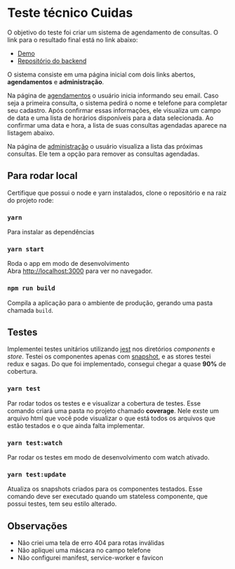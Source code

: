 # Teste técnico Cuidas

O objetivo do teste foi criar um sistema de agendamento de consultas. O link para 
o resultado final está no link abaixo:

- [Demo](https://cuidas-frontend.herokuapp.com/)
- [Repositório do backend](https://github.com/raphaellopes/cuidas-backend)

O sistema consiste em uma página inicial com dois links abertos, **agendamentos** e 
**administração**. 

Na página de [agendamentos](https://cuidas-frontend.herokuapp.com/agendamentos) o 
usuário inicia informando seu email. Caso seja a primeira consulta, o sistema pedirá 
o nome e telefone para completar seu cadastro. Após confirmar essas informações, 
ele visualiza um campo de data e uma lista de horários disponíveis para a data selecionada. 
Ao confirmar uma data e hora, a lista de suas consultas agendadas aparece na listagem abaixo.

Na página de [administração](https://cuidas-frontend.herokuapp.com/administracao) o 
usuário visualiza a lista das próximas consultas. Ele tem a opção para remover
as consultas agendadas. 



## Para rodar local

Certifique que possui o node e yarn instalados, clone o repositório e na raiz do projeto rode:

### `yarn`

Para instalar as dependências


### `yarn start`

Roda o app em modo de desenvolvimento<br>
Abra [http://localhost:3000](http://localhost:3000) para ver no navegador.


### `npm run build`

Compila a aplicação para o ambiente de produção, gerando uma pasta chamada `build`.


## Testes

Implementei testes unitários utilizando [jest](https://jestjs.io/) nos diretórios *components* e *store*. 
Testei os componentes apenas com [snapshot](https://jestjs.io/docs/en/snapshot-testing), e
as stores testei redux e sagas. Do que foi implementado, consegui chegar a quase **90%** de cobertura.


### `yarn test`

Par rodar todos os testes e e visualizar a cobertura de testes. Esse comando criará
uma pasta no projeto chamado **coverage**. Nele exste um arquivo html que você pode visualizar 
o que está todos os arquivos que estão testados e o que ainda falta implementar. 


### `yarn test:watch`

Par rodar os testes em modo de desenvolvimento com watch ativado.


### `yarn test:update`

Atualiza os snapshots criados para os componentes testados. Esse comando deve ser executado
quando um stateless componente, que possui testes, tem seu estilo alterado. 


## Observações

- Não criei uma tela de erro 404 para rotas inválidas
- Não apliquei uma máscara no campo telefone
- Não configurei manifest, service-worker e favicon
